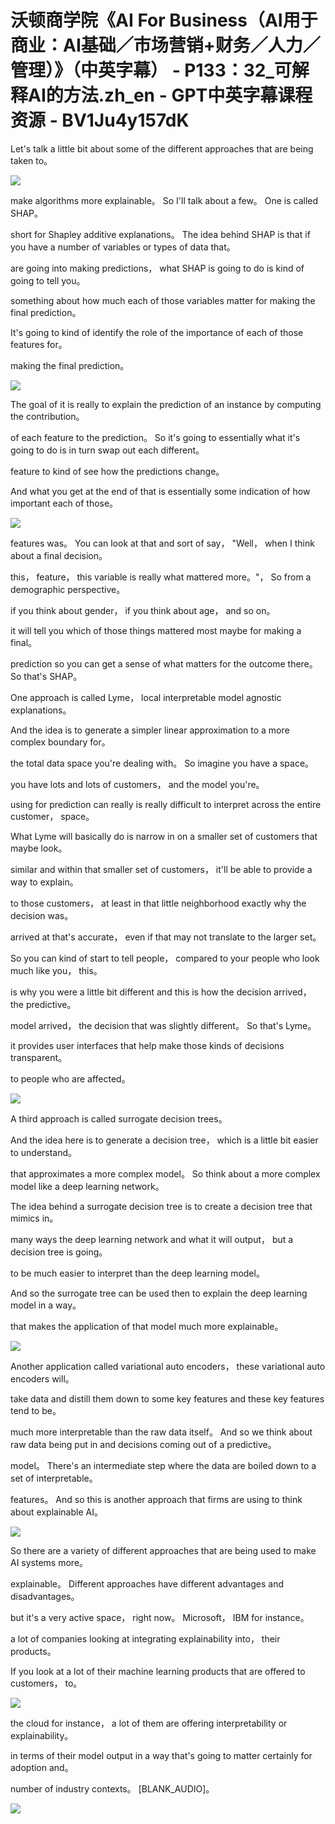# 沃顿商学院《AI For Business（AI用于商业：AI基础／市场营销+财务／人力／管理）》（中英字幕） - P133：32_可解释AI的方法.zh_en - GPT中英字幕课程资源 - BV1Ju4y157dK

 Let's talk a little bit about some of the different approaches that are being taken to。



![](img/cee91f9e6017b3ae1e6f69a55777d712_1.png)

 make algorithms more explainable。 So I'll talk about a few。 One is called SHAP。

 short for Shapley additive explanations。 The idea behind SHAP is that if you have a number of variables or types of data that。

 are going into making predictions， what SHAP is going to do is kind of going to tell you。

 something about how much each of those variables matter for making the final prediction。

 It's going to kind of identify the role of the importance of each of those features for。

 making the final prediction。

![](img/cee91f9e6017b3ae1e6f69a55777d712_3.png)

 The goal of it is really to explain the prediction of an instance by computing the contribution。

 of each feature to the prediction。 So it's going to essentially what it's going to do is in turn swap out each different。

 feature to kind of see how the predictions change。

 And what you get at the end of that is essentially some indication of how important each of those。



![](img/cee91f9e6017b3ae1e6f69a55777d712_5.png)

 features was。 You can look at that and sort of say， "Well， when I think about a final decision。

 this， feature， this variable is really what mattered more。"， So from a demographic perspective。

 if you think about gender， if you think about age， and so on。

 it will tell you which of those things mattered most maybe for making a final。

 prediction so you can get a sense of what matters for the outcome there。 So that's SHAP。

 One approach is called Lyme， local interpretable model agnostic explanations。

 And the idea is to generate a simpler linear approximation to a more complex boundary for。

 the total data space you're dealing with。 So imagine you have a space。

 you have lots and lots of customers， and the model you're。

 using for prediction can really is really difficult to interpret across the entire customer， space。

 What Lyme will basically do is narrow in on a smaller set of customers that maybe look。

 similar and within that smaller set of customers， it'll be able to provide a way to explain。

 to those customers， at least in that little neighborhood exactly why the decision was。

 arrived at that's accurate， even if that may not translate to the larger set。

 So you can kind of start to tell people， compared to your people who look much like you， this。

 is why you were a little bit different and this is how the decision arrived， the predictive。

 model arrived， the decision that was slightly different。 So that's Lyme。

 it provides user interfaces that help make those kinds of decisions transparent。

 to people who are affected。

![](img/cee91f9e6017b3ae1e6f69a55777d712_7.png)

 A third approach is called surrogate decision trees。

 And the idea here is to generate a decision tree， which is a little bit easier to understand。

 that approximates a more complex model。 So think about a more complex model like a deep learning network。

 The idea behind a surrogate decision tree is to create a decision tree that mimics in。

 many ways the deep learning network and what it will output， but a decision tree is going。

 to be much easier to interpret than the deep learning model。

 And so the surrogate tree can be used then to explain the deep learning model in a way。

 that makes the application of that model much more explainable。



![](img/cee91f9e6017b3ae1e6f69a55777d712_9.png)

 Another application called variational auto encoders， these variational auto encoders will。

 take data and distill them down to some key features and these key features tend to be。

 much more interpretable than the raw data itself。 And so we think about raw data being put in and decisions coming out of a predictive。

 model。 There's an intermediate step where the data are boiled down to a set of interpretable。

 features。 And so this is another approach that firms are using to think about explainable AI。



![](img/cee91f9e6017b3ae1e6f69a55777d712_11.png)

 So there are a variety of different approaches that are being used to make AI systems more。

 explainable。 Different approaches have different advantages and disadvantages。

 but it's a very active space， right now。 Microsoft， IBM for instance。

 a lot of companies looking at integrating explainability into， their products。

 If you look at a lot of their machine learning products that are offered to customers， to。



![](img/cee91f9e6017b3ae1e6f69a55777d712_13.png)

 the cloud for instance， a lot of them are offering interpretability or explainability。

 in terms of their model output in a way that's going to matter certainly for adoption and。

 number of industry contexts。 [BLANK_AUDIO]。

![](img/cee91f9e6017b3ae1e6f69a55777d712_15.png)